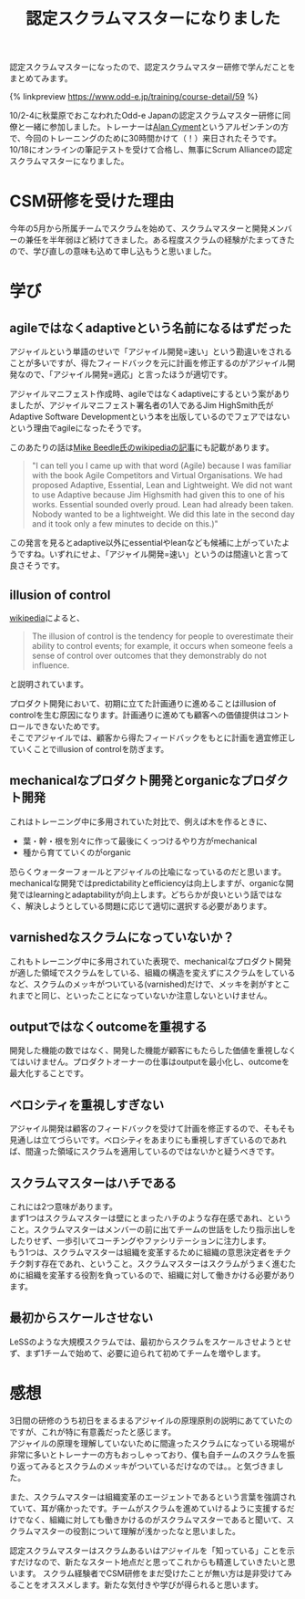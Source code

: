 ﻿---
layout: post
title: 認定スクラムマスターになりました
tags: [ScrumMaster, CSM]
type: article
description: "認定スクラムマスターになったので、認定スクラムマスター研修で学んだことをまとめてみます。"
---

認定スクラムマスターになったので、認定スクラムマスター研修で学んだことをまとめてみます。

<!-- more -->

{% linkpreview https://www.odd-e.jp/training/course-detail/59 %}

10/2-4に秋葉原でおこなわれたOdd-e Japanの認定スクラムマスター研修に同僚と一緒に参加しました。トレーナーは[Alan Cyment](https://twitter.com/acyment)というアルゼンチンの方で、今回のトレーニングのために30時間かけて（！）来日されたそうです。10/18にオンラインの筆記テストを受けて合格し、無事にScrum Allianceの認定スクラムマスターになりました。

# CSM研修を受けた理由

今年の5月から所属チームでスクラムを始めて、スクラムマスターと開発メンバーの兼任を半年弱ほど続けてきました。ある程度スクラムの経験がたまってきたので、学び直しの意味も込めて申し込もうと思いました。

# 学び

## agileではなくadaptiveという名前になるはずだった

アジャイルという単語のせいで「アジャイル開発=速い」という勘違いをされることが多いですが、得たフィードバックを元に計画を修正するのがアジャイル開発なので、「アジャイル開発=適応」と言ったほうが適切です。

アジャイルマニフェスト作成時、agileではなくadaptiveにするという案がありましたが、アジャイルマニフェスト署名者の1人であるJim HighSmith氏がAdaptive Software Developmentという本を出版しているのでフェアではないという理由でagileになったそうです。

このあたりの話は[Mike Beedle氏のwikipediaの記事](https://en.wikipedia.org/wiki/Mike_Beedle)にも記載があります。

> "I can tell you I came up with that word (Agile) because I was familiar with the book Agile Competitors and Virtual Organisations. We had proposed Adaptive, Essential, Lean and Lightweight. We did not want to use Adaptive because Jim Highsmith had given this to one of his works. Essential sounded overly proud. Lean had already been taken. Nobody wanted to be a lightweight. We did this late in the second day and it took only a few minutes to decide on this.)"

この発言を見るとadaptive以外にessentialやleanなども候補に上がっていたようですね。いずれにせよ、「アジャイル開発=速い」というのは間違いと言って良さそうです。

## illusion of control

[wikipedia](https://en.wikipedia.org/wiki/Illusion_of_control)によると、

> The illusion of control is the tendency for people to overestimate their ability to control events; for example, it occurs when someone feels a sense of control over outcomes that they demonstrably do not influence.

と説明されています。

プロダクト開発において、初期に立てた計画通りに進めることはillusion of controlを生む原因になります。計画通りに進めても顧客への価値提供はコントロールできないためです。  
そこでアジャイルでは、顧客から得たフィードバックをもとに計画を適宜修正していくことでillusion of controlを防ぎます。

## mechanicalなプロダクト開発とorganicなプロダクト開発

これはトレーニング中に多用されていた対比で、例えば木を作るときに、

- 葉・幹・根を別々に作って最後にくっつけるやり方がmechanical
- 種から育てていくのがorganic

恐らくウォーターフォールとアジャイルの比喩になっているのだと思います。mechanicalな開発ではpredictabilityとefficiencyは向上しますが、organicな開発ではlearningとadaptabilityが向上します。どちらかが良いという話ではなく、解決しようとしている問題に応じて適切に選択する必要があります。

## varnishedなスクラムになっていないか？

これもトレーニング中に多用されていた表現で、mechanicalなプロダクト開発が適した領域でスクラムをしている、組織の構造を変えずにスクラムをしているなど、スクラムのメッキがついている(varnished)だけで、メッキを剥がすとこれまでと同じ、といったことになっていないか注意しないといけません。

## outputではなくoutcomeを重視する

開発した機能の数ではなく、開発した機能が顧客にもたらした価値を重視しなくてはいけません。プロダクトオーナーの仕事はoutputを最小化し、outcomeを最大化することです。

## ベロシティを重視しすぎない

アジャイル開発は顧客のフィードバックを受けて計画を修正するので、そもそも見通しは立てづらいです。ベロシティをあまりにも重視しすぎているのであれば、間違った領域にスクラムを適用しているのではないかと疑うべきです。

## スクラムマスターはハチである

これには2つ意味があります。  
まず1つはスクラムマスターは壁にとまったハチのような存在感であれ、ということ。スクラムマスターはメンバーの前に出てチームの世話をしたり指示出しをしたりせず、一歩引いてコーチングやファシリテーションに注力します。  
もう1つは、スクラムマスターは組織を変革するために組織の意思決定者をチクチク刺す存在であれ、ということ。スクラムマスターはスクラムがうまく進むために組織を変革する役割を負っているので、組織に対して働きかける必要があります。

## 最初からスケールさせない

LeSSのような大規模スクラムでは、最初からスクラムをスケールさせようとせず、まず1チームで始めて、必要に迫られて初めてチームを増やします。

# 感想

3日間の研修のうち初日をまるまるアジャイルの原理原則の説明にあてていたのですが、これが特に有意義だったと感じます。  
アジャイルの原理を理解していないために間違ったスクラムになっている現場が非常に多いとトレーナーの方もおっしゃっており、僕も自チームのスクラムを振り返ってみるとスクラムのメッキがついているだけなのでは。。と気づきました。

また、スクラムマスターは組織変革のエージェントであるという言葉を強調されていて、耳が痛かったです。チームがスクラムを進めていけるように支援するだけでなく、組織に対しても働きかけるのがスクラムマスターであると聞いて、スクラムマスターの役割について理解が浅かったなと思いました。

認定スクラムマスターはスクラムあるいはアジャイルを「知っている」ことを示すだけなので、新たなスタート地点だと思ってこれからも精進していきたいと思います。
スクラム経験者でCSM研修をまだ受けたことが無い方は是非受けてみることをオススメします。新たな気付きや学びが得られると思います。
